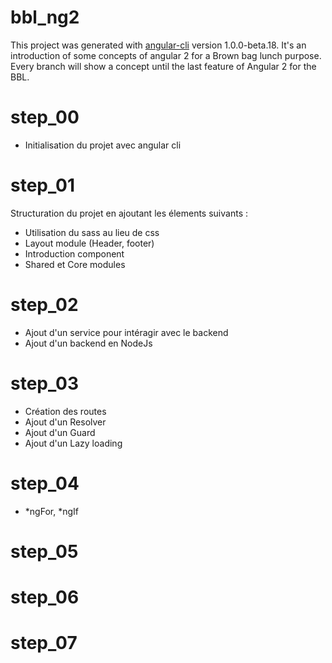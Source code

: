 # bbl_ng2
This project was generated with [angular-cli](https://github.com/angular/angular-cli) version 1.0.0-beta.18.
It's an introduction of some concepts of angular 2 for a Brown bag lunch purpose.
Every branch will show a concept until the last feature of Angular 2 for the BBL.

# step_00

- Initialisation du projet avec angular cli

# step_01

Structuration du projet en ajoutant les élements suivants : 

- Utilisation du sass au lieu de css
- Layout module (Header, footer)
- Introduction component
- Shared et Core modules

# step_02

- Ajout d'un service pour intéragir avec le backend
- Ajout d'un backend en NodeJs

# step_03

- Création des routes 
- Ajout d'un Resolver
- Ajout d'un Guard
- Ajout d'un Lazy loading

# step_04

- *ngFor, *ngIf

# step_05

# step_06

# step_07
